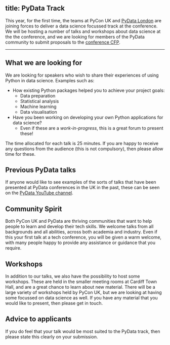 title: PyData Track
---

This year, for the first time, the teams at PyCon UK and [PyData London](http://london.pydata.org/) are joining forces to deliver a data science focussed track at the conference. We will be hosting a number of talks and workshops about data science at the the conference, and we are looking for members of the PyData community to submit proposals to the [conference CFP](https://hq.pyconuk.org/cfp/proposals/new/).
***

## What we are looking for
We are looking for speakers who wish to share their experiences of using Python in data science. Examples such as:

  * How existing Python packages helped you to achieve your project goals:
    * Data preparation
    * Statistical analysis
    * Machine learning
    * Data visualisation
  * Have you been working on developing your own Python applications for data science?
    * Even if these are a _work-in-progress_, this is a great forum to present these!
    
The time allocated for each talk is 25 minutes. If you are happy to receive any questions from the audience (this is not compulsory), then please allow time for these.
    
## Previous PyData talks
If anyone would like to see examples of the sorts of talks that have been presented at PyData conferences in the UK in the past, these can be seen on the [PyData YouTube channel](https://www.youtube.com/user/PyDataTV).
    
## Community Spirit
Both PyCon UK and PyData are thriving communities that want to help people to learn and develop their tech skills. We welcome talks from all backgrounds and all abilities, across both academia and industry. Even if this your first talk at a tech conference, you will be given a warm welcome, with many people happy to provide any assistance or guidance that you require.

## Workshops
In addition to our talks, we also have the possibility to host some workshops. These are held in the smaller meeting rooms at Cardiff Town Hall, and are a great chance to learn about new material. There will be a large variety of workshops held by PyCon UK, but we are looking at having some focussed on data science as well. If you have any material that you would like to present, then please get in touch.

## Advice to applicants
If you do feel that your talk would be most suited to the PyData track, then please state this clearly on your submission.
